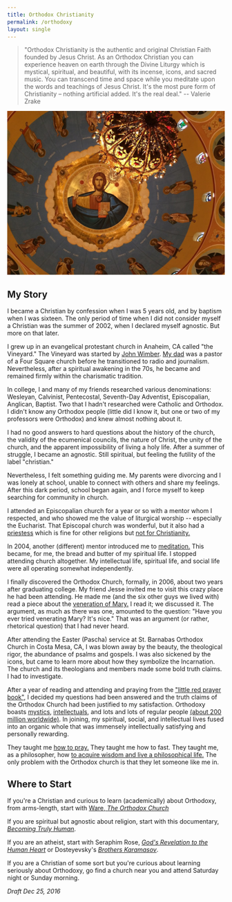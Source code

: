 ```yaml
---
title: Orthodox Christianity
permalink: /orthodoxy
layout: single
---
```



> "Orthodox Christianity is the authentic and original Christian Faith founded by Jesus Christ. As an Orthodox Christian you can experience heaven on earth through the Divine Liturgy which is mystical, spiritual, and beautiful, with its incense, icons, and sacred music. You can transcend time and space while you meditate upon the words and teachings of Jesus Christ. It's the most pure form of Christianity – nothing artificial added. It's the real deal."  -- Valerie Zrake

![pantokrator](/images/pantokrator.JPG)


## My Story

I became a Christian by confession when I was 5 years old, and by baptism when I was sixteen. The only period of time when I did not consider myself a Christian was the summer of 2002, when I declared myself agnostic. But more on that later. 

I grew up in an evangelical protestant church in Anaheim, CA called "the Vineyard." The Vineyard was started by [John Wimber](https://en.wikipedia.org/wiki/John_Wimber). [My dad](http://www.richbuhler.com/) was a pastor of a Four Square church before he transitioned to radio and journalism. Nevertheless, after a spiritual awakening in the 70s, he became and remained firmly within the charismatic tradition. 

In college, I and many of my friends researched various denominations: Wesleyan, Calvinist, Pentecostal, Seventh-Day Adventist, Episcopalian, Anglican, Baptist. Two that I hadn't researched were Catholic and Orthodox. I didn't know any Orthodox people (little did I know it, but one or two of my professors were Orthodox) and knew almost nothing about it. 

I had no good answers to hard questions about the history of the church, the validity of the ecumenical councils, the nature of Christ, the unity of the church, and the apparent impossibility of living a holy life. After a summer of struggle, I became an agnostic. Still spiritual, but feeling the futility of the label "christian."

Nevertheless, I felt something guiding me. My parents were divorcing and I was lonely at school, unable to connect with others and share my feelings. After this dark period, school began again, and I force myself to keep searching for community in church.

I attended an Episcopalian church for a year or so with a mentor whom I respected, and who showed me the value of liturgical worship -- especially the Eucharist. That Episcopal church was wonderful, but it also had a [priestess](https://en.wikipedia.org/wiki/Ordination_of_women) which is fine for other religions but [not for Christianity.](http://www.peterkreeft.com/topics-more/sexual-symbolism.htm)

In 2004, another (different) mentor introduced me to [meditation.](/meditation) This became, for me, the bread and butter of my spiritual life. I stopped attending church altogether. My intellectual life, spiritual life, and social life were all operating somewhat independently. 

I finally discovered the Orthodox Church, formally, in 2006, about two years after graduating college. My friend Jesse invited me to visit this crazy place he had been attending.  He made me (and the six other guys we lived with) read a piece about the [veneration of Mary.](https://en.wikipedia.org/wiki/Veneration_of_Mary_in_the_Catholic_Church) I read it; we discussed it. The argument, as much as there was one, amounted to the question: "Have you ever tried venerating Mary? It's nice." That was an argument (or rather, rhetorical question) that I had never heard. 

After attending the Easter (Pascha) service at St. Barnabas Orthodox Church in Costa Mesa, CA, I was blown away by the beauty, the theological rigor, the abundance of psalms and gospels. I was also sickened by the icons, but came to learn more about how they symbolize the Incarnation. The church and its theologians and members made some bold truth claims. I had to investigate. 

After a year of reading and attending and praying from the ["little red prayer book"](http://www.antiochian.org/beloved-little-red-prayer-book-content-now-online), I decided my questions had been answered and the truth claims of the Orthodox Church had been justified to my satisfaction. Orthodoxy boasts [mystics](https://www.amazon.com/Orthodox-Way-Kallistos-Ware/dp/0913836583), [intellectuals](https://philosophy.as.uky.edu/users/dbradsh), and lots and lots of regular people [(about 200 million worldwide)](https://en.wikipedia.org/wiki/Eastern_Orthodox_Church#Adherents). In joining, my spiritual, social, and intellectual lives fused into an organic whole that was immensely intellectually satisfying and personally rewarding. 

They taught me [how to pray.](http://orthodoxinfo.com/praxis/pr_prayer.aspx) They taught me how to fast. They taught me, as a philosopher, how [to acquire wisdom and live a philosophical life.](http://amzn.to/2i6l9Y5) The only problem with the Orthodox church is that they let someone like me in. 

## Where to Start

If you're a Christian and curious to learn (academically) about Orthodoxy, from arms-length, start with [Ware, *The Orthodox Church*](http://amzn.to/2hXR7YA)

If you are spiritual but agnostic about religion, start with this documentary, [*Becoming Truly Human*](http://www.becomingtrulyhuman.com/film). 

If you are an atheist, start with Seraphim Rose, [*God's Revelation to the Human Heart*](http://amzn.to/2hY1ICz) or Dosteyevsky's [*Brothers Karamasov*](http://amzn.to/2i8M7Rq). 

If you are a Christian of some sort but you're curious about learning seriously about Orthodoxy, go find a church near you and attend Saturday night or Sunday morning. 


*Draft Dec 25, 2016*